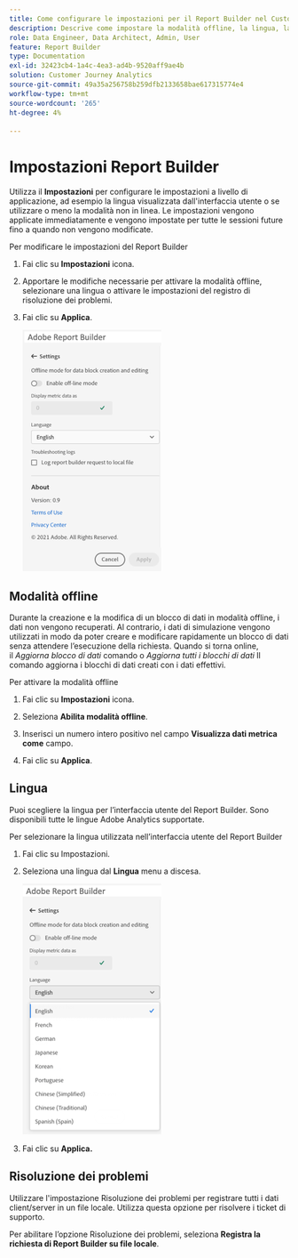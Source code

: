 ```yaml
---
title: Come configurare le impostazioni per il Report Builder nel Customer Journey Analytics
description: Descrive come impostare la modalità offline, la lingua, la data di fine e le impostazioni per la risoluzione dei problemi.
role: Data Engineer, Data Architect, Admin, User
feature: Report Builder
type: Documentation
exl-id: 32423cb4-1a4c-4ea3-ad4b-9520aff9ae4b
solution: Customer Journey Analytics
source-git-commit: 49a35a256758b259dfb2133658bae617315774e4
workflow-type: tm+mt
source-wordcount: '265'
ht-degree: 4%

---
```


# Impostazioni Report Builder

Utilizza il **Impostazioni** per configurare le impostazioni a livello di applicazione, ad esempio la lingua visualizzata dall&#39;interfaccia utente o se utilizzare o meno la modalità non in linea. Le impostazioni vengono applicate immediatamente e vengono impostate per tutte le sessioni future fino a quando non vengono modificate.

Per modificare le impostazioni del Report Builder

1. Fai clic su **Impostazioni** icona.

1. Apportare le modifiche necessarie per attivare la modalità offline, selezionare una lingua o attivare le impostazioni del registro di risoluzione dei problemi.

1. Fai clic su **Applica**.

   ![Fare clic sul pulsante Applica.](./assets/image38.png)

## Modalità offline

Durante la creazione e la modifica di un blocco di dati in modalità offline, i dati non vengono recuperati. Al contrario, i dati di simulazione vengono utilizzati in modo da poter creare e modificare rapidamente un blocco di dati senza attendere l’esecuzione della richiesta. Quando si torna online, il *Aggiorna blocco di dati* comando o *Aggiorna tutti i blocchi di dati* Il comando aggiorna i blocchi di dati creati con i dati effettivi.

Per attivare la modalità offline

1. Fai clic su **Impostazioni** icona.

1. Seleziona **Abilita modalità offline**.

1. Inserisci un numero intero positivo nel campo **Visualizza dati metrica come** campo.

1. Fai clic su **Applica**.

## Lingua

Puoi scegliere la lingua per l’interfaccia utente del Report Builder. Sono disponibili tutte le lingue Adobe Analytics supportate.

Per selezionare la lingua utilizzata nell’interfaccia utente del Report Builder

1. Fai clic su Impostazioni.

1. Seleziona una lingua dal **Lingua** menu a discesa.

   ![Selezionare l&#39;elenco delle lingue.](./assets/image39.png)

1. Fai clic su **Applica.**

## Risoluzione dei problemi

Utilizzare l&#39;impostazione Risoluzione dei problemi per registrare tutti i dati client/server in un file locale. Utilizza questa opzione per risolvere i ticket di supporto.

Per abilitare l’opzione Risoluzione dei problemi, seleziona **Registra la richiesta di Report Builder su file locale**.
